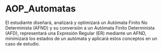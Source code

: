 # AOP_Automatas
El estudiante diseñará, analizará y optimizará un Autómata Finito No Determinista (AFND) y su conversión a un Autómata Finito Determinista (AFD), representará una Expresión Regular (ER) mediante un AFND, minimizará los estados de un autómata y aplicará estos conceptos en un caso de estudio.
